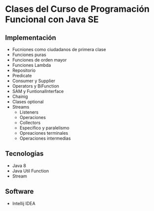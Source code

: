 #  Clases del Curso de Programación Funcional con Java SE
## Implementación
* Fucniones como ciudadanos de primera clase
* Funciones puras
* Funciones de orden mayor
* Funciones Lambda
* Repositorio 
* Predicate
* Consumer y Supplier
* Operators y BiFunction
* SAM y FuntionalInterface
* Chainig
* Clases optional
* Streams
    * Listeners
    * Operaciones
    * Collectors
    * Especifico y paralelismo
    * Opreaciones terminales
    * Operaciones intermedias

## Tecnologías 
* Java 8
* Java Util Function
* Stream 
## Software
* Intellij IDEA
